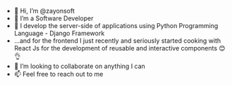 - 👋 Hi, I’m @zayonsoft
- 👀 I’m a Software Developer
- 🌱 I develop the server-side of applications using Python Programming Language - Django Framework
- ...and for the frontend I just recently and seriously started cooking with React Js for the development of reusable and interactive components 😊👌
- 💞️ I’m looking to collaborate on anything I can
- 📫 Feel free to reach out to me

<!---
zionsoft01/zionsoft01 is a ✨ special ✨ repository because its `README.md` (this file) appears on your GitHub profile.
You can click the Preview link to take a look at your changes.
--->
